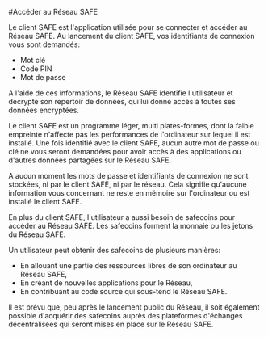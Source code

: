 #Accéder au Réseau SAFE

Le client SAFE est l'application utilisée pour se connecter et accéder au Réseau SAFE. Au lancement du client SAFE, vos identifiants de connexion vous sont demandés:

* Mot clé
* Code PIN
* Mot de passe

A l'aide de ces informations, le Réseau SAFE identifie l'utilisateur et décrypte son repertoir de données, qui lui donne accès à toutes ses données encryptées.

Le client SAFE est un programme léger, multi plates-formes, dont la faible empreinte n'affecte pas les performances de l'ordinateur sur lequel il est installé. Une fois identifié avec le client SAFE, aucun autre mot de passe ou clé ne vous seront demandées pour avoir accès à des applications ou d'autres données partagées sur le Réseau SAFE.

A aucun moment les mots de passe et identifiants de connexion ne sont stockées, ni par le client SAFE, ni par le réseau. Cela signifie qu'aucune information vous concernant ne reste en mémoire sur l'ordinateur ou est installé le client SAFE.

En plus du client SAFE, l'utilisateur a aussi besoin de safecoins pour accéder au Réseau SAFE. Les safecoins forment la monnaie ou les jetons du Réseau SAFE.

Un utilisateur peut obtenir des safecoins de plusieurs manières:

* En allouant une partie des ressources libres de son ordinateur au Réseau SAFE,
* En créant de nouvelles applications pour le Réseau,
* En contribuant au code source qui sous-tend le Réseau SAFE.

Il est prévu que, peu après le lancement public du Réseau, il soit également possible d'acquérir des safecoins auprès des plateformes d'échanges décentralisées qui seront mises en place sur le Réseau SAFE.
